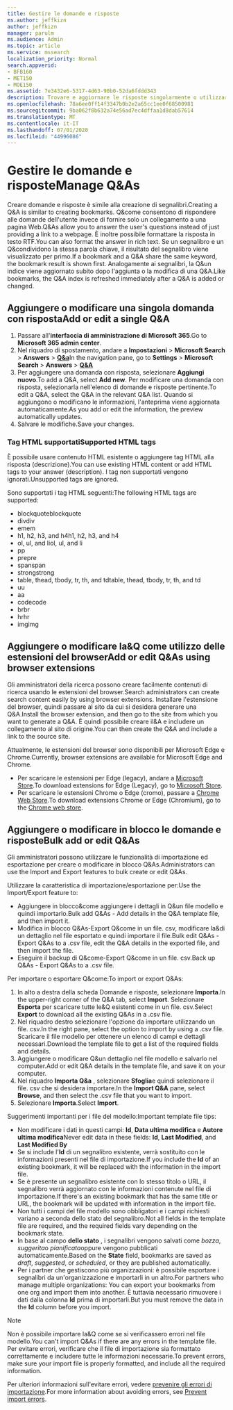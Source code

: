 ```yaml
---
title: Gestire le domande e risposte
ms.author: jeffkizn
author: jeffkizn
manager: parulm
ms.audience: Admin
ms.topic: article
ms.service: mssearch
localization_priority: Normal
search.appverid:
- BFB160
- MET150
- MOE150
ms.assetid: 7e3432e6-5317-4d63-90b0-52da6fddd343
description: Trovare e aggiornare le risposte singolarmente o utilizzare gli strumenti di ricerca di Microsoft disponibili per modificare&come tutti insieme.
ms.openlocfilehash: 78a6ee0ff14f3347b0b2e2a65cc1ee0f68500981
ms.sourcegitcommit: 9ba062f8b632a74e56ad7ec4dffaa1d8dab57614
ms.translationtype: MT
ms.contentlocale: it-IT
ms.lasthandoff: 07/01/2020
ms.locfileid: "44996086"
---
```

# <a name="manage-qas"></a><span data-ttu-id="45aec-103">Gestire le domande e risposte</span><span class="sxs-lookup"><span data-stu-id="45aec-103">Manage Q&As</span></span>

<span data-ttu-id="45aec-104">Creare domande e risposte è simile alla creazione di segnalibri.</span><span class="sxs-lookup"><span data-stu-id="45aec-104">Creating a Q&A is similar to creating bookmarks.</span></span> <span data-ttu-id="45aec-105">Q&come consentono di rispondere alle domande dell'utente invece di fornire solo un collegamento a una pagina Web.</span><span class="sxs-lookup"><span data-stu-id="45aec-105">Q&As allow you to answer the user's questions instead of just providing a link to a webpage.</span></span> <span data-ttu-id="45aec-106">È inoltre possibile formattare la risposta in testo RTF.</span><span class="sxs-lookup"><span data-stu-id="45aec-106">You can also format the answer in rich text.</span></span> <span data-ttu-id="45aec-107">Se un segnalibro e un Q&condividono la stessa parola chiave, il risultato del segnalibro viene visualizzato per primo.</span><span class="sxs-lookup"><span data-stu-id="45aec-107">If a bookmark and a Q&A share the same keyword, the bookmark result is shown first.</span></span> <span data-ttu-id="45aec-108">Analogamente ai segnalibri, la Q&un indice viene aggiornato subito dopo l'aggiunta o la modifica di una Q&A.</span><span class="sxs-lookup"><span data-stu-id="45aec-108">Like bookmarks, the Q&A index is refreshed immediately after a Q&A is added or changed.</span></span>

## <a name="add-or-edit-a-single-qa"></a><span data-ttu-id="45aec-109">Aggiungere o modificare una singola domanda con risposta</span><span class="sxs-lookup"><span data-stu-id="45aec-109">Add or edit a single Q&A</span></span>

1. <span data-ttu-id="45aec-110">Passare all'**interfaccia di amministrazione di Microsoft 365**.</span><span class="sxs-lookup"><span data-stu-id="45aec-110">Go to **Microsoft 365 admin center**.</span></span>
1. <span data-ttu-id="45aec-111">Nel riquadro di spostamento, andare a **Impostazioni**  >  **Microsoft Search**  >  **Answers**  >  [**Q&a**](https://admin.microsoft.com/Adminportal/Home#/MicrosoftSearch/qnas)</span><span class="sxs-lookup"><span data-stu-id="45aec-111">In the navigation pane, go to **Settings** > **Microsoft Search** > **Answers** > [**Q&A**](https://admin.microsoft.com/Adminportal/Home#/MicrosoftSearch/qnas)</span></span>
1. <span data-ttu-id="45aec-112">Per aggiungere una domanda con risposta, selezionare **Aggiungi nuovo**.</span><span class="sxs-lookup"><span data-stu-id="45aec-112">To add a Q&A, select **Add new**.</span></span>
<span data-ttu-id="45aec-113">Per modificare una domanda con risposta, selezionarla nell'elenco di domande e risposte pertinente.</span><span class="sxs-lookup"><span data-stu-id="45aec-113">To edit a Q&A, select the Q&A in the relevant Q&A list.</span></span> <span data-ttu-id="45aec-114">Quando si aggiungono o modificano le informazioni, l'anteprima viene aggiornata automaticamente.</span><span class="sxs-lookup"><span data-stu-id="45aec-114">As you add or edit the information, the preview automatically updates.</span></span>
1. <span data-ttu-id="45aec-115">Salvare le modifiche.</span><span class="sxs-lookup"><span data-stu-id="45aec-115">Save your changes.</span></span>

### <a name="supported-html-tags"></a><span data-ttu-id="45aec-116">Tag HTML supportati</span><span class="sxs-lookup"><span data-stu-id="45aec-116">Supported HTML tags</span></span>

<span data-ttu-id="45aec-117">È possibile usare contenuto HTML esistente o aggiungere tag HTML alla risposta (descrizione).</span><span class="sxs-lookup"><span data-stu-id="45aec-117">You can use existing HTML content or add HTML tags to your answer (description).</span></span> <span data-ttu-id="45aec-118">I tag non supportati vengono ignorati.</span><span class="sxs-lookup"><span data-stu-id="45aec-118">Unsupported tags are ignored.</span></span>

<span data-ttu-id="45aec-119">Sono supportati i tag HTML seguenti:</span><span class="sxs-lookup"><span data-stu-id="45aec-119">The following HTML tags are supported:</span></span>

- <span data-ttu-id="45aec-120">blockquote</span><span class="sxs-lookup"><span data-stu-id="45aec-120">blockquote</span></span>
- <span data-ttu-id="45aec-121">div</span><span class="sxs-lookup"><span data-stu-id="45aec-121">div</span></span>
- <span data-ttu-id="45aec-122">em</span><span class="sxs-lookup"><span data-stu-id="45aec-122">em</span></span>
- <span data-ttu-id="45aec-123">h1, h2, h3, and h4</span><span class="sxs-lookup"><span data-stu-id="45aec-123">h1, h2, h3, and h4</span></span>
- <span data-ttu-id="45aec-124">ol, ul, and li</span><span class="sxs-lookup"><span data-stu-id="45aec-124">ol, ul, and li</span></span>
- <span data-ttu-id="45aec-125">p</span><span class="sxs-lookup"><span data-stu-id="45aec-125">p</span></span>
- <span data-ttu-id="45aec-126">pre</span><span class="sxs-lookup"><span data-stu-id="45aec-126">pre</span></span>
- <span data-ttu-id="45aec-127">span</span><span class="sxs-lookup"><span data-stu-id="45aec-127">span</span></span>
- <span data-ttu-id="45aec-128">strong</span><span class="sxs-lookup"><span data-stu-id="45aec-128">strong</span></span>
- <span data-ttu-id="45aec-129">table, thead, tbody, tr, th, and td</span><span class="sxs-lookup"><span data-stu-id="45aec-129">table, thead, tbody, tr, th, and td</span></span>
- <span data-ttu-id="45aec-130">u</span><span class="sxs-lookup"><span data-stu-id="45aec-130">u</span></span>
- <span data-ttu-id="45aec-131">a</span><span class="sxs-lookup"><span data-stu-id="45aec-131">a</span></span>
- <span data-ttu-id="45aec-132">code</span><span class="sxs-lookup"><span data-stu-id="45aec-132">code</span></span>
- <span data-ttu-id="45aec-133">br</span><span class="sxs-lookup"><span data-stu-id="45aec-133">br</span></span>
- <span data-ttu-id="45aec-134">hr</span><span class="sxs-lookup"><span data-stu-id="45aec-134">hr</span></span>
- <span data-ttu-id="45aec-135">img</span><span class="sxs-lookup"><span data-stu-id="45aec-135">img</span></span>

## <a name="add-or-edit-qas-using-browser-extensions"></a><span data-ttu-id="45aec-136">Aggiungere o modificare la&Q come utilizzo delle estensioni del browser</span><span class="sxs-lookup"><span data-stu-id="45aec-136">Add or edit Q&As using browser extensions</span></span>

<span data-ttu-id="45aec-137">Gli amministratori della ricerca possono creare facilmente contenuti di ricerca usando le estensioni del browser.</span><span class="sxs-lookup"><span data-stu-id="45aec-137">Search administrators can create search content easily by using browser extensions.</span></span> <span data-ttu-id="45aec-138">Installare l'estensione del browser, quindi passare al sito da cui si desidera generare una Q&A.</span><span class="sxs-lookup"><span data-stu-id="45aec-138">Install the browser extension, and then go to the site from which you want to generate a Q&A.</span></span> <span data-ttu-id="45aec-139">È quindi possibile creare il&A e includere un collegamento al sito di origine.</span><span class="sxs-lookup"><span data-stu-id="45aec-139">You can then create the Q&A and include a link to the source site.</span></span>

<span data-ttu-id="45aec-140">Attualmente, le estensioni del browser sono disponibili per Microsoft Edge e Chrome.</span><span class="sxs-lookup"><span data-stu-id="45aec-140">Currently, browser extensions are available for Microsoft Edge and Chrome.</span></span>

- <span data-ttu-id="45aec-141">Per scaricare le estensioni per Edge (legacy), andare a [Microsoft Store](https://www.microsoft.com/p/microsoft-search-content-creator/9nrqdbcbwq55?activetab=pivot:overviewtab).</span><span class="sxs-lookup"><span data-stu-id="45aec-141">To download extensions for Edge (Legacy), go to [Microsoft Store](https://www.microsoft.com/p/microsoft-search-content-creator/9nrqdbcbwq55?activetab=pivot:overviewtab).</span></span>
- <span data-ttu-id="45aec-142">Per scaricare le estensioni Chrome o Edge (cromo), passare a [Chrome Web Store](https://chrome.google.com/webstore/detail/microsoft-search-content/nocnablpaoeecfmfnjoheefkogmleipm).</span><span class="sxs-lookup"><span data-stu-id="45aec-142">To download extensions Chrome or Edge (Chromium), go to the [Chrome web store](https://chrome.google.com/webstore/detail/microsoft-search-content/nocnablpaoeecfmfnjoheefkogmleipm).</span></span>

## <a name="bulk-add-or-edit-qas"></a><span data-ttu-id="45aec-143">Aggiungere o modificare in blocco le domande e risposte</span><span class="sxs-lookup"><span data-stu-id="45aec-143">Bulk add or edit Q&As</span></span>

<span data-ttu-id="45aec-144">Gli amministratori possono utilizzare le funzionalità di importazione ed esportazione per creare o modificare in blocco Q&As.</span><span class="sxs-lookup"><span data-stu-id="45aec-144">Administrators can use the Import and Export features to bulk create or edit Q&As.</span></span>

<span data-ttu-id="45aec-145">Utilizzare la caratteristica di importazione/esportazione per:</span><span class="sxs-lookup"><span data-stu-id="45aec-145">Use the Import/Export feature to:</span></span>

- <span data-ttu-id="45aec-146">Aggiungere in blocco&come aggiungere i dettagli in Q&un file modello e quindi importarlo.</span><span class="sxs-lookup"><span data-stu-id="45aec-146">Bulk add Q&As - Add details in the Q&A template file, and then import it.</span></span>
- <span data-ttu-id="45aec-147">Modifica in blocco Q&As-Export Q&come in un file. csv, modificare la&di un dettaglio nel file esportato e quindi importare il file.</span><span class="sxs-lookup"><span data-stu-id="45aec-147">Bulk edit Q&As - Export Q&As to a .csv file, edit the Q&A details in the exported file, and then import the file.</span></span>
- <span data-ttu-id="45aec-148">Eseguire il backup di Q&come-Export Q&come in un file. csv.</span><span class="sxs-lookup"><span data-stu-id="45aec-148">Back up Q&As - Export Q&As to a .csv file.</span></span>

<span data-ttu-id="45aec-149">Per importare o esportare Q&come:</span><span class="sxs-lookup"><span data-stu-id="45aec-149">To import or export Q&As:</span></span>

1. <span data-ttu-id="45aec-150">In alto a destra della scheda Domande e risposte, selezionare **Importa**.</span><span class="sxs-lookup"><span data-stu-id="45aec-150">In the upper-right corner of the Q&A tab, select **Import**.</span></span>
<span data-ttu-id="45aec-151">Selezionare **Esporta** per scaricare tutte le&Q esistenti come in un file. csv.</span><span class="sxs-lookup"><span data-stu-id="45aec-151">Select **Export** to download all the existing Q&As in a .csv file.</span></span>
1. <span data-ttu-id="45aec-152">Nel riquadro destro selezionare l'opzione da importare utilizzando un file. csv.</span><span class="sxs-lookup"><span data-stu-id="45aec-152">In the right pane, select the option to import by using a .csv file.</span></span> <span data-ttu-id="45aec-153">Scaricare il file modello per ottenere un elenco di campi e dettagli necessari.</span><span class="sxs-lookup"><span data-stu-id="45aec-153">Download the template file to get a list of the required fields and details.</span></span>
1. <span data-ttu-id="45aec-154">Aggiungere o modificare Q&un dettaglio nel file modello e salvarlo nel computer.</span><span class="sxs-lookup"><span data-stu-id="45aec-154">Add or edit Q&A details in the template file, and save it on your computer.</span></span>
1. <span data-ttu-id="45aec-155">Nel riquadro **Importa Q&a** , selezionare **Sfoglia**e quindi selezionare il file. csv che si desidera importare.</span><span class="sxs-lookup"><span data-stu-id="45aec-155">In the **Import Q&A** pane, select **Browse**, and then select the .csv file that you want to import.</span></span>
1. <span data-ttu-id="45aec-156">Selezionare **Importa**.</span><span class="sxs-lookup"><span data-stu-id="45aec-156">Select **Import**.</span></span>

<span data-ttu-id="45aec-157">Suggerimenti importanti per i file del modello:</span><span class="sxs-lookup"><span data-stu-id="45aec-157">Important template file tips:</span></span>

- <span data-ttu-id="45aec-158">Non modificare i dati in questi campi: **Id**, **Data ultima modifica** e **Autore ultima modifica**</span><span class="sxs-lookup"><span data-stu-id="45aec-158">Never edit data in these fields: **Id**, **Last Modified**, and **Last Modified By**</span></span>
- <span data-ttu-id="45aec-159">Se si include l'**Id** di un segnalibro esistente, verrà sostituito con le informazioni presenti nel file di importazione.</span><span class="sxs-lookup"><span data-stu-id="45aec-159">If you include the **Id** of an existing bookmark, it will be replaced with the information in the import file.</span></span>
- <span data-ttu-id="45aec-160">Se è presente un segnalibro esistente con lo stesso titolo o URL, il segnalibro verrà aggiornato con le informazioni contenute nel file di importazione.</span><span class="sxs-lookup"><span data-stu-id="45aec-160">If there's an existing bookmark that has the same title or URL, the bookmark will be updated with information in the import file.</span></span>
- <span data-ttu-id="45aec-161">Non tutti i campi del file modello sono obbligatori e i campi richiesti variano a seconda dello stato del segnalibro.</span><span class="sxs-lookup"><span data-stu-id="45aec-161">Not all fields in the template file are required, and the required fields vary depending on the bookmark state.</span></span>
- <span data-ttu-id="45aec-162">In base al campo **dello stato** , i segnalibri vengono salvati come *bozza*, *suggerita*o *pianificata*oppure vengono pubblicati automaticamente.</span><span class="sxs-lookup"><span data-stu-id="45aec-162">Based on the **State** field, bookmarks are saved as *draft*, *suggested*, or *scheduled*, or they are published automatically.</span></span>
- <span data-ttu-id="45aec-163">Per i partner che gestiscono più organizzazioni: è possibile esportare i segnalibri da un'organizzazione e importarli in un altro.</span><span class="sxs-lookup"><span data-stu-id="45aec-163">For partners who manage multiple organizations: You can export your bookmarks from one org and import them into another.</span></span> <span data-ttu-id="45aec-164">È tuttavia necessario rimuovere i dati dalla colonna **Id** prima di importarli.</span><span class="sxs-lookup"><span data-stu-id="45aec-164">But you must remove the data in the **Id** column before you import.</span></span>

> [!NOTE]
> <span data-ttu-id="45aec-165">Non è possibile importare la&Q come se si verificassero errori nel file modello.</span><span class="sxs-lookup"><span data-stu-id="45aec-165">You can't import Q&As if there are any errors in the template file.</span></span> <span data-ttu-id="45aec-166">Per evitare errori, verificare che il file di importazione sia formattato correttamente e includere tutte le informazioni necessarie.</span><span class="sxs-lookup"><span data-stu-id="45aec-166">To prevent errors, make sure your import file is properly formatted, and include all the required information.</span></span>

<span data-ttu-id="45aec-167">Per ulteriori informazioni sull'evitare errori, vedere [prevenire gli errori di importazione](manage-bookmarks.md#prevent-import-errors).</span><span class="sxs-lookup"><span data-stu-id="45aec-167">For more information about avoiding errors, see [Prevent import errors](manage-bookmarks.md#prevent-import-errors).</span></span>
